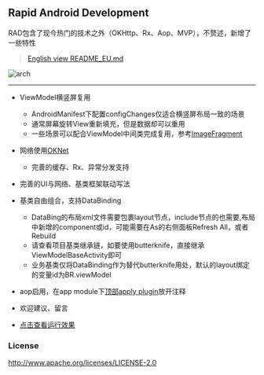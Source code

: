 ## Rapid Android Development

RAD包含了现今热门的技术之外（OKHttp、Rx、Aop、MVP），不赘述，新增了一些特性


> [English view README_EU.md](https://github.com/vihuela/RAD/blob/master/README_EU.md "英文查看")

![arch](http://i.imgur.com/9zyUglL.png)


----------
	
- ViewModel横竖屏复用
	- AndroidManifest下配置configChanges仅适合横竖屏布局一致的场景
	- 通常屏幕旋转View重新填充，但是数据却可以重用
	- 一些场景可以配合ViewModel中间类完成复用，参考[ImageFragment](https://github.com/vihuela/RAD/blob/master/app/src/main/java/worldgo/rad/ui/ImageFragment.java "show")

- 网络使用[OKNet](https://github.com/vihuela/OKNet "OKNet")
	- 完善的缓存、Rx、异常分发支持
- 完善的UI与网络、基类框架联动写法
- 基类自由组合，支持DataBinding
	- DataBing的布局xml文件需要包裹layout节点，include节点的也需要,布局中新增的component或id，可能需要在As的右侧面板Refresh All，或者Rebuild
	- 请查看项目基类继承链，如要使用butterknife，直接继承ViewModelBaseActivity即可
	- 业务基类仅将DataBinding作为替代butterknife用处，默认的layout绑定的变量id为BR.viewModel

- aop启用，在app module下[顶部apply plugin](https://github.com/vihuela/RAD/blob/master/app/build.gradle "apply plugin")放开注释

- 欢迎建议、留言
- [点击查看运行效果](http://v.youku.com/v_show/id_XMjY5OTY5MjM2OA==?spm=a2h3j.8428770.3416059.1)

### License
 
      
http://www.apache.org/licenses/LICENSE-2.0 





